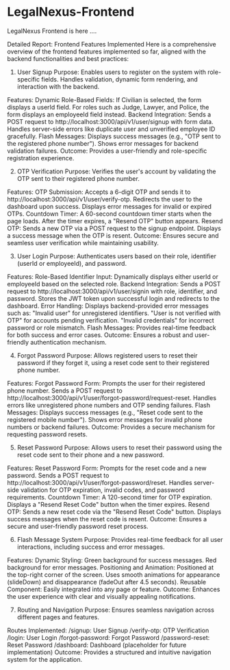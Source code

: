 # LegalNexus-Frontend
LegalNexus Frontend is here ....


Detailed Report: Frontend Features Implemented
Here is a comprehensive overview of the frontend features implemented so far, aligned with the backend functionalities and best practices:

1. User Signup
Purpose:
Enables users to register on the system with role-specific fields. Handles validation, dynamic form rendering, and interaction with the backend.

Features:
Dynamic Role-Based Fields:
If Civilian is selected, the form displays a userId field.
For roles such as Judge, Lawyer, and Police, the form displays an employeeId field instead.
Backend Integration:
Sends a POST request to http://localhost:3000/api/v1/user/signup with form data.
Handles server-side errors like duplicate user and unverified employee ID gracefully.
Flash Messages:
Displays success messages (e.g., "OTP sent to the registered phone number").
Shows error messages for backend validation failures.
Outcome:
Provides a user-friendly and role-specific registration experience.

2. OTP Verification
Purpose:
Verifies the user's account by validating the OTP sent to their registered phone number.

Features:
OTP Submission:
Accepts a 6-digit OTP and sends it to http://localhost:3000/api/v1/user/verify-otp.
Redirects the user to the dashboard upon success.
Displays error messages for invalid or expired OTPs.
Countdown Timer:
A 60-second countdown timer starts when the page loads.
After the timer expires, a "Resend OTP" button appears.
Resend OTP:
Sends a new OTP via a POST request to the signup endpoint.
Displays a success message when the OTP is resent.
Outcome:
Ensures secure and seamless user verification while maintaining usability.

3. User Login
Purpose:
Authenticates users based on their role, identifier (userId or employeeId), and password.

Features:
Role-Based Identifier Input:
Dynamically displays either userId or employeeId based on the selected role.
Backend Integration:
Sends a POST request to http://localhost:3000/api/v1/user/signin with role, identifier, and password.
Stores the JWT token upon successful login and redirects to the dashboard.
Error Handling:
Displays backend-provided error messages such as:
"Invalid user" for unregistered identifiers.
"User is not verified with OTP" for accounts pending verification.
"Invalid credentials" for incorrect password or role mismatch.
Flash Messages:
Provides real-time feedback for both success and error cases.
Outcome:
Ensures a robust and user-friendly authentication mechanism.

4. Forgot Password
Purpose:
Allows registered users to reset their password if they forget it, using a reset code sent to their registered phone number.

Features:
Forgot Password Form:
Prompts the user for their registered phone number.
Sends a POST request to http://localhost:3000/api/v1/user/forgot-password/request-reset.
Handles errors like unregistered phone numbers and OTP sending failures.
Flash Messages:
Displays success messages (e.g., "Reset code sent to the registered mobile number").
Shows error messages for invalid phone numbers or backend failures.
Outcome:
Provides a secure mechanism for requesting password resets.

5. Reset Password
Purpose:
Allows users to reset their password using the reset code sent to their phone and a new password.

Features:
Reset Password Form:
Prompts for the reset code and a new password.
Sends a POST request to http://localhost:3000/api/v1/user/forgot-password/reset.
Handles server-side validation for OTP expiration, invalid codes, and password requirements.
Countdown Timer:
A 120-second timer for OTP expiration.
Displays a "Resend Reset Code" button when the timer expires.
Resend OTP:
Sends a new reset code via the "Resend Reset Code" button.
Displays success messages when the reset code is resent.
Outcome:
Ensures a secure and user-friendly password reset process.

6. Flash Message System
Purpose:
Provides real-time feedback for all user interactions, including success and error messages.

Features:
Dynamic Styling:
Green background for success messages.
Red background for error messages.
Positioning and Animation:
Positioned at the top-right corner of the screen.
Uses smooth animations for appearance (slideDown) and disappearance (fadeOut after 4.5 seconds).
Reusable Component:
Easily integrated into any page or feature.
Outcome:
Enhances the user experience with clear and visually appealing notifications.

7. Routing and Navigation
Purpose:
Ensures seamless navigation across different pages and features.

Routes Implemented:
/signup: User Signup
/verify-otp: OTP Verification
/login: User Login
/forgot-password: Forgot Password
/password-reset: Reset Password
/dashboard: Dashboard (placeholder for future implementation)
Outcome:
Provides a structured and intuitive navigation system for the application.